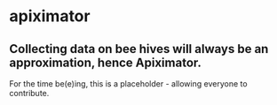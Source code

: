 # apiximator
Collecting data on bee hives will always be an approximation, hence Apiximator.
-
For the time be(e)ing, this is a placeholder - allowing everyone to contribute.
